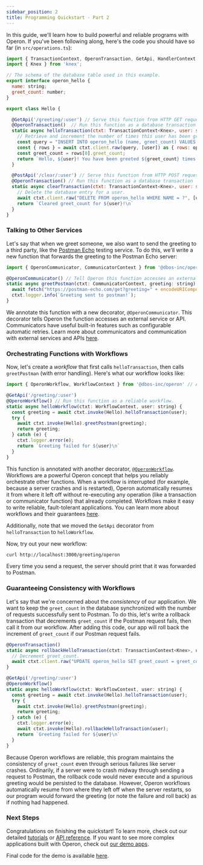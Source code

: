```yaml
---
sidebar_position: 2
title: Programming Quickstart - Part 2
---
```


In this guide, we'll learn how to build powerful and reliable programs with Operon.
If you've been following along, here's the code you should have so far (in `src/operations.ts`):

```javascript
import { TransactionContext, OperonTransaction, GetApi, HandlerContext } from '@dbos-inc/operon'
import { Knex } from 'knex';

// The schema of the database table used in this example.
export interface operon_hello {
  name: string;
  greet_count: number;
}

export class Hello {

  @GetApi('/greeting/:user') // Serve this function from HTTP GET requests to the /greeting endpoint with 'user' as a path parameter
  @OperonTransaction()  // Run this function as a database transaction
  static async helloTransaction(ctxt: TransactionContext<Knex>, user: string) {
    // Retrieve and increment the number of times this user has been greeted.
    const query = "INSERT INTO operon_hello (name, greet_count) VALUES (?, 1) ON CONFLICT (name) DO UPDATE SET greet_count = operon_hello.greet_count + 1 RETURNING greet_count;"
    const { rows } = await ctxt.client.raw(query, [user]) as { rows: operon_hello[] };
    const greet_count = rows[0].greet_count;
    return `Hello, ${user}! You have been greeted ${greet_count} times.\n`;
  }

  @PostApi('/clear/:user') // Serve this function from HTTP POST requests to the /clear endpoint with 'user' as a path parameter
  @OperonTransaction() // Run this function as a database transaction
  static async clearTransaction(ctxt: TransactionContext<Knex>, user: string) {
    // Delete the database entry for a user.
    await ctxt.client.raw("DELETE FROM operon_hello WHERE NAME = ?", [user]);
    return `Cleared greet_count for ${user}!\n`
  }
}
```

### Talking to Other Services

Let's say that when we greet someone, we also want to send the greeting to a third party, like the [Postman Echo](https://postman-echo.com/) testing service.
To do this, we'll write a new function that forwards the greeting to the Postman Echo server:

```javascript
import { OperonCommunicator, CommunicatorContext } from '@dbos-inc/operon' // Add these to your imports

@OperonCommunicator() // Tell Operon this function accesses an external service or API.
static async greetPostman(ctxt: CommunicatorContext, greeting: string) {
  await fetch("https://postman-echo.com/get?greeting=" + encodeURIComponent(greeting));
  ctxt.logger.info(`Greeting sent to postman!`);
}
```

We annotate this function with a new decorator, `@OperonCommunicator`.
This decorator tells Operon the function accesses an external service or API.
Communicators have useful built-in features such as configurable automatic retries.
Learn more about communicators and communication with external services and APIs [here](../tutorials/communicator-tutorial).

### Orchestrating Functions with Workflows

Now, let's create a _workflow_ that first calls `helloTransaction`, then calls `greetPostman` (with error handling).
Here's what our workflow looks like:

```javascript
import { OperonWorkflow, WorkflowContext } from '@dbos-inc/operon' // Add these to your imports

@GetApi('/greeting/:user')
@OperonWorkflow() // Run this function as a reliable workflow.
static async helloWorkflow(ctxt: WorkflowContext, user: string) {
  const greeting = await ctxt.invoke(Hello).helloTransaction(user);
  try {
    await ctxt.invoke(Hello).greetPostman(greeting);
    return greeting;
  } catch (e) {
    ctxt.logger.error(e);
    return `Greeting failed for ${user}\n`
  }
}
```

This function is annotated with another decorator, [`@OperonWorkflow`](../api-reference/decorators#operonworkflow).
Workflows are a powerful Operon concept that helps you reliably orchestrate other functions.
When a workflow is interrupted (for example, because a server crashes and is restarted), Operon automatically resumes it from where it left off without re-executing any operation (like a transaction or communicator function) that already completed.
Workflows make it easy to write reliable, fault-tolerant applications.
You can learn more about workflows and their guarantees [here](../tutorials/workflow-tutorial).

Additionally, note that we moved the `GetApi` decorator from `helloTransaction` to `helloWorkflow`.

Now, try out your new workflow:

```bash
curl http://localhost:3000/greeting/operon
```

Every time you send a request, the server should print that it was forwarded to Postman.

### Guaranteeing Consistency with Workflows

Let's say that we're concerned about the _consistency_ of our application.
We want to keep the `greet_count` in the database synchronized with the number of requests successfully sent to Postman.
To do this, let's write a rollback transaction that decrements `greet_count` if the Postman request fails, then call it from our workflow.
After adding this code, our app will roll back the increment of `greet_count` if our Postman request fails.

```javascript
@OperonTransaction()
static async rollbackHelloTransaction(ctxt: TransactionContext<Knex>, user: string) {
  // Decrement greet_count.
  await ctxt.client.raw("UPDATE operon_hello SET greet_count = greet_count - 1 WHERE name = ?", [user]);
}

@GetApi('/greeting/:user')
@OperonWorkflow()
static async helloWorkflow(ctxt: WorkflowContext, user: string) {
  const greeting = await ctxt.invoke(Hello).helloTransaction(user);
  try {
    await ctxt.invoke(Hello).greetPostman(greeting);
    return greeting;
  } catch (e) {
    ctxt.logger.error(e);
    await ctxt.invoke(Hello).rollbackHelloTransaction(user);
    return `Greeting failed for ${user}\n`
  }
}
```

Because Operon workflows are reliable, this program maintains the consistency of `greet_count` even through serious failures like server crashes.
Ordinarily, if a server were to crash midway through sending a request to Postman, the rollback code would never execute and a spurious greeting would be persisted to the database.
However, Operon workflows automatically resume from where they left off when the server restarts, so our program would forward the greeting (or note the failure and roll back) as if nothing had happened.

### Next Steps

Congratulations on finishing the quickstart!  To learn more, check out our detailed [tutorials](../category/tutorials) or [API reference](../category/api-reference).
If you want to see more complex applications built with Operon, check out [our demo apps](../tutorials/demo-apps).

Final code for the demo is available [here](https://github.com/dbos-inc/operon-demo-apps/tree/main/hello-extended).
